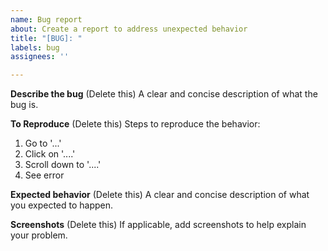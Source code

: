 ```yaml
---
name: Bug report
about: Create a report to address unexpected behavior
title: "[BUG]: "
labels: bug
assignees: ''

---
```


**Describe the bug**
(Delete this) A clear and concise description of what the bug is.

**To Reproduce**
(Delete this) Steps to reproduce the behavior:
1. Go to '...'
2. Click on '....'
3. Scroll down to '....'
4. See error

**Expected behavior**
(Delete this) A clear and concise description of what you expected to happen.

**Screenshots**
(Delete this) If applicable, add screenshots to help explain your problem.
